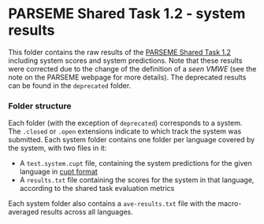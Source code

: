 PARSEME Shared Task 1.2 - system results
========================================================================

This folder contains the raw results of the [PARSEME Shared Task
1.2](http://multiword.sourceforge.net/sharedtask2020/) including system scores
and system predictions.  Note that these results were corrected due to the
change of the definition of a *seen VMWE* (see the note on the PARSEME webpage
for more details).  The deprecated results can be found in the `deprecated`
folder.

### Folder structure

Each folder (with the exception of `deprecated`) corresponds to a system. The
`.closed` or `.open` extensions indicate to which track the system was
submitted. Each system folder contains one folder per language covered by the
system, with two files in it:
 * A `test.system.cupt` file, containing the system predictions for the
    given language in [cupt format](http://multiword.sourceforge.net/cupt-format/)
 * A `results.txt` file containing the scores for the system in that
    language, according to the shared task evaluation metrics

Each system folder also contains a `ave-results.txt` file with the 
macro-averaged results across all languages.

